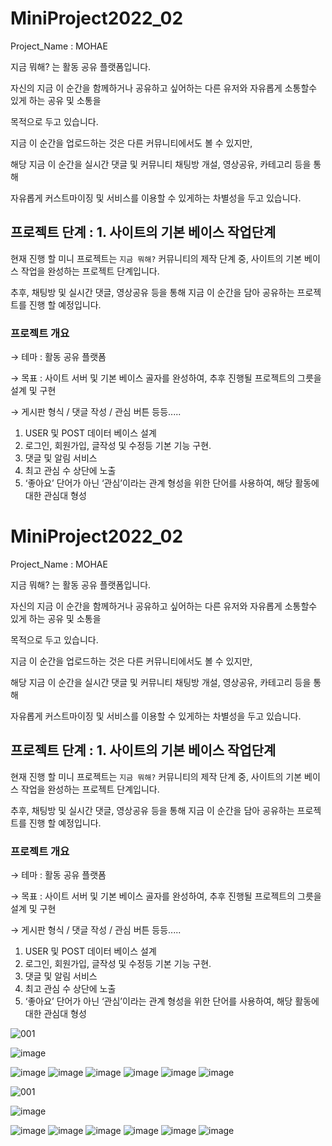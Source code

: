 # MiniProject2022_02
Project_Name : MOHAE


지금 뭐해? 는 활동 공유 플랫폼입니다.

자신의 지금 이 순간을 함께하거나 공유하고 싶어하는 다른 유저와 자유롭게 소통할수 있게 하는 공유 및 소통을

목적으로 두고 있습니다.

지금 이 순간을 업로드하는 것은 다른 커뮤니티에서도 볼 수 있지만,

해당 지금 이 순간을 실시간 댓글 및 커뮤니티 채팅방 개설, 영상공유, 카테고리 등을 통해

자유롭게 커스트마이징 및 서비스를 이용할 수 있게하는 차별성을 두고 있습니다.


## 프로젝트 단계 : 1. 사이트의 기본 베이스 작업단계

현재 진행 할  미니 프로젝트는 `지금 뭐해?` 커뮤니티의 제작 단계 중,  사이트의 기본 베이스 작업을 완성하는 프로젝트 단계입니다.

추후, 채팅방 및 실시간 댓글, 영상공유 등을 통해 지금 이 순간을 담아 공유하는 프로젝트를 진행 할 예정입니다.  

### 프로젝트 개요

→ 테마 :  활동 공유 플랫폼

→ 목표 : 사이트 서버 및 기본 베이스 골자를 완성하여, 추후 진행될 프로젝트의 그릇을 설계 및 구현

→ 게시판 형식 / 댓글 작성 / 관심 버튼 등등.....

1. USER 및 POST 데이터 베이스 설계 
2. 로그인, 회원가입, 글작성 및 수정등 기본 기능 구현.
3. 댓글 및 알림 서비스
4. 최고 관심 수 상단에 노출
5. ‘좋아요’ 단어가 아닌 ‘관심’이라는 관계 형성을 위한 단어를 사용하여, 해당 활동에 대한 관심대 형성

# MiniProject2022_02
Project_Name : MOHAE


지금 뭐해? 는 활동 공유 플랫폼입니다.

자신의 지금 이 순간을 함께하거나 공유하고 싶어하는 다른 유저와 자유롭게 소통할수 있게 하는 공유 및 소통을

목적으로 두고 있습니다.

지금 이 순간을 업로드하는 것은 다른 커뮤니티에서도 볼 수 있지만,

해당 지금 이 순간을 실시간 댓글 및 커뮤니티 채팅방 개설, 영상공유, 카테고리 등을 통해

자유롭게 커스트마이징 및 서비스를 이용할 수 있게하는 차별성을 두고 있습니다.


## 프로젝트 단계 : 1. 사이트의 기본 베이스 작업단계

현재 진행 할  미니 프로젝트는 `지금 뭐해?` 커뮤니티의 제작 단계 중,  사이트의 기본 베이스 작업을 완성하는 프로젝트 단계입니다.

추후, 채팅방 및 실시간 댓글, 영상공유 등을 통해 지금 이 순간을 담아 공유하는 프로젝트를 진행 할 예정입니다.  

### 프로젝트 개요

→ 테마 :  활동 공유 플랫폼

→ 목표 : 사이트 서버 및 기본 베이스 골자를 완성하여, 추후 진행될 프로젝트의 그릇을 설계 및 구현

→ 게시판 형식 / 댓글 작성 / 관심 버튼 등등.....

1. USER 및 POST 데이터 베이스 설계 
2. 로그인, 회원가입, 글작성 및 수정등 기본 기능 구현.
3. 댓글 및 알림 서비스
4. 최고 관심 수 상단에 노출
5. ‘좋아요’ 단어가 아닌 ‘관심’이라는 관계 형성을 위한 단어를 사용하여, 해당 활동에 대한 관심대 형성



![001](https://user-images.githubusercontent.com/97423687/154423580-826c95e5-a592-443f-876a-53d2142545be.png)



![image](https://user-images.githubusercontent.com/74662752/154426499-a6163783-e185-4b2c-9ed3-26ef777ca4f9.png)

![image](https://user-images.githubusercontent.com/74662752/154471389-04709bca-d906-4f73-a2d4-962fcd14071e.png)
![image](https://user-images.githubusercontent.com/74662752/154471453-6378a93c-167a-4fe6-bcdb-c9eceba31450.png)
![image](https://user-images.githubusercontent.com/74662752/154470788-135313a9-018a-4a20-87aa-22aa8b30dc87.png)
![image](https://user-images.githubusercontent.com/74662752/154471087-d0cd35ef-fa97-4d2e-bc76-4da806f2a6d8.png)
![image](https://user-images.githubusercontent.com/74662752/154471132-ce23fdc6-459c-48ab-82d0-aac5fcaf9e01.png)
![image](https://user-images.githubusercontent.com/74662752/154471174-490cc0f7-6706-4092-9538-d86166fffdb7.png)





![001](https://user-images.githubusercontent.com/97423687/154423580-826c95e5-a592-443f-876a-53d2142545be.png)



![image](https://user-images.githubusercontent.com/74662752/154426499-a6163783-e185-4b2c-9ed3-26ef777ca4f9.png)

![image](https://user-images.githubusercontent.com/74662752/154471389-04709bca-d906-4f73-a2d4-962fcd14071e.png)
![image](https://user-images.githubusercontent.com/74662752/154471453-6378a93c-167a-4fe6-bcdb-c9eceba31450.png)
![image](https://user-images.githubusercontent.com/74662752/154470788-135313a9-018a-4a20-87aa-22aa8b30dc87.png)
![image](https://user-images.githubusercontent.com/74662752/154471087-d0cd35ef-fa97-4d2e-bc76-4da806f2a6d8.png)
![image](https://user-images.githubusercontent.com/74662752/154471132-ce23fdc6-459c-48ab-82d0-aac5fcaf9e01.png)
![image](https://user-images.githubusercontent.com/74662752/154471174-490cc0f7-6706-4092-9538-d86166fffdb7.png)


